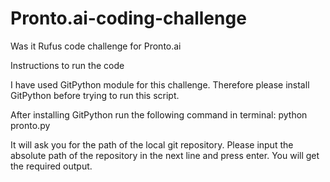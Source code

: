 # Pronto.ai-coding-challenge
Was it Rufus code challenge for Pronto.ai

Instructions to run the code

I have used GitPython module for this challenge.
Therefore please install GitPython before trying to run this script.

After installing GitPython run the following command in terminal: python pronto.py

It will ask you for the path of the local git repository. Please input the absolute path of the repository in the next line and press enter.
You will get the required output.
